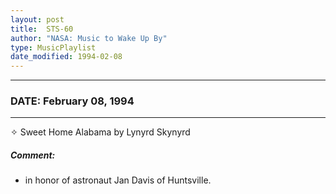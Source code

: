 ```yaml
---
layout: post
title:  STS-60
author: "NASA: Music to Wake Up By"
type: MusicPlaylist
date_modified: 1994-02-08
---
```


----
### DATE: February 08, 1994
----
✧ Sweet Home Alabama by Lynyrd Skynyrd

##### Comment:
* in honor of astronaut Jan Davis of Huntsville.
